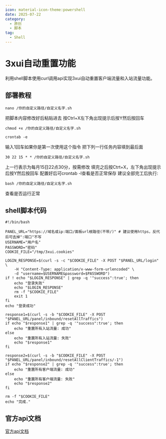 ```yaml
---
icon: material-icon-theme:powershell
date: 2025-07-22
category:
  - 原创
  - 脚本
tag:
  - Shell
---
```

# 3xui自动重置功能
利用shell脚本使用curl调用api实现3xui自动重置客户端流量和入站流量功能。
<!-- more -->
## 部署教程
```
nano /你的自定义路径/自定义名字.sh
```
把脚本内容修改好后粘贴进去
按Ctrl+X左下角出现提示后按Y然后按回车
```
chmod +x /你的自定义路径/自定义名字.sh
```
```
crontab -e
```
输入1回车如果你是第一次使用这个指令
把下列一行任务内容填到最后面
```
30 22 15 * * /你的自定义路径/自定义名字.sh
```
上一行表示为每月15日22点30分，按需修改
填完之后按Ctrt+X，左下角出现提示后按Y然后按回车
配置好后可crontab -l查看是否正常保存
建议全部完工后执行:
```
bash /你的自定义路径/自定义名字.sh
```
查看是否运行正常
## shell脚本代码
```
#!/bin/bash

PANEL_URL="https://域名或ip:端口/面板url根路径(不带/)" # 建议使用https，反代后可去掉":端口"不写
USERNAME="用户名"
PASSWORD="密码"
COOKIE_FILE="/tmp/3xui.cookies"

LOGIN_RESPONSE=$(curl -s -c "$COOKIE_FILE" -X POST "$PANEL_URL/login" \
    -H "Content-Type: application/x-www-form-urlencoded" \
    -d "username=$USERNAME&password=$PASSWORD")
if ! echo "$LOGIN_RESPONSE" | grep -q '"success":true'; then
    echo "登录失败"
    echo "$LOGIN_RESPONSE"
    rm -f "$COOKIE_FILE"
    exit 1
fi
echo "登录成功"

response1=$(curl -s -b "$COOKIE_FILE" -X POST "$PANEL_URL/panel/inbound/resetAllTraffics")
if echo "$response1" | grep -q '"success":true'; then
    echo "重置所有入站流量: 成功"
else
    echo "重置所有入站流量: 失败"
    echo "$response1"
fi

response2=$(curl -s -b "$COOKIE_FILE" -X POST "$PANEL_URL/panel/inbound/resetAllClientTraffics/-1")
if echo "$response2" | grep -q '"success":true'; then
    echo "重置所有客户端流量: 成功"
else
    echo "重置所有客户端流量: 失败"
    echo "$response2"
fi

rm -f "$COOKIE_FILE"
echo "完成."
```
## 官方api文档
[官方api文档](https://www.postman.com/hsanaei/3x-ui/collection/q1l5l0u/3x-ui)